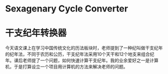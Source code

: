 # Sexagenary Cycle Converter

# 干支纪年转换器
今天语文课上在学习中国传统文化的历法板块时，老师提到了一种纪叫做干支纪年的纪年法，不同于农历和公历，干支纪年法采用10个天干和12个地支来组合纪年。课后老师提了一个问题，如何快速计算干支纪年。我的业余爱好之一是计算机，于是打算设立一个项目用计算机的方法来解决老师的问题。
